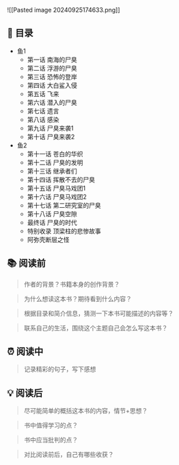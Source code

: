 ![[Pasted image 20240925174633.png]]
## 📑 目录
* 鱼1  
	* 第一话 南海的尸臭  
	* 第二话 浮游的尸臭  
	* 第三话 恐怖的登岸  
	* 第四话 大白鲨入侵  
	* 第五话 飞来  
	* 第六话 潜入的尸臭  
	* 第七话 遗言  
	* 第八话 感染  
	* 第九话 尸臭来袭1  
	* 第十话 尸臭来袭2  
* 鱼2  
	* 第十一话 苍白的华织  
	* 第十二话 尸臭的发明  
	* 第十三话 继承者们  
	* 第十四话 挥散不去的尸臭  
	* 第十五话 尸臭马戏团1  
	* 第十六话 尸臭马戏团2  
	* 第十七话 第二研究室的尸臭  
	* 第十八话 尸臭空隙  
	* 最终话 尸臭的时代  
	* 特别收录 顶梁柱的悲惨故事  
	* 阿弥壳断层之怪
## 📚 阅读前
> 作者的背景？书籍本身的创作背景？

> 为什么想读这本书？期待看到什么内容？

> 根据目录和简介信息，猜测一下本书可能描述的内容等？

> 联系自己的生活，围绕这个主题自己会怎么写这本书？
## ⏰ 阅读中
> 记录精彩的句子，写下感想
##  💡 阅读后
> 尽可能简单的概括这本书的内容，情节+思想？

> 书中值得学习的点？

> 书中应当批判的点？

> 对比阅读前后，自己有哪些收获？ 
